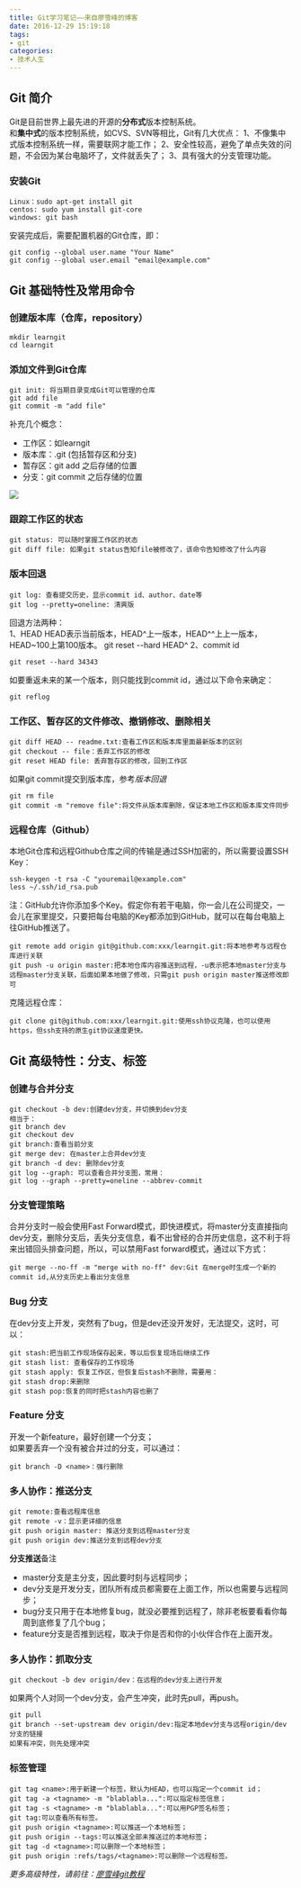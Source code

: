 ```yaml
---
title: Git学习笔记——来自廖雪峰的博客
date: 2016-12-29 15:19:18
tags:
- git
categories:
- 技术人生
---
```

## Git 简介
Git是目前世界上最先进的开源的**分布式**版本控制系统。  
和**集中式**的版本控制系统，如CVS、SVN等相比，Git有几大优点：
1、不像集中式版本控制系统一样，需要联网才能工作；
2、安全性较高，避免了单点失效的问题，不会因为某台电脑坏了，文件就丢失了；
3、具有强大的分支管理功能。
### 安装Git
	Linux：sudo apt-get install git
	centos: sudo yum install git-core
	windows: git bash
安装完成后，需要配置机器的Git仓库，即：  

	git config --global user.name "Your Name"
	git config --global user.email "email@example.com"
<!-- more -->
## Git 基础特性及常用命令
### 创建版本库（仓库，repository）
	mkdir learngit
	cd learngit
### 添加文件到Git仓库
	git init: 将当期目录变成Git可以管理的仓库
	git add file
	git commit -m "add file"
补充几个概念：
- 工作区：如learngit
- 版本库：.git (包括暂存区和分支)
- 暂存区：git add 之后存储的位置
- 分支：git commit 之后存储的位置

![](/image/git.jpg)     

### 跟踪工作区的状态
	git status: 可以随时掌握工作区的状态
	git diff file: 如果git status告知file被修改了，该命令告知修改了什么内容

### 版本回退
	git log: 查看提交历史，显示commit id、author、date等
	git log --pretty=oneline: 清爽版
回退方法两种：  
1、HEAD
HEAD表示当前版本，HEAD^上一版本，HEAD^^上上一版本，HEAD~100上第100版本。 
	git reset --hard HEAD^
2、commit id  

	git reset --hard 34343
如要重返未来的某一个版本，则只能找到commit id，通过以下命令来确定：

	git reflog
### 工作区、暂存区的文件修改、撤销修改、删除相关
	git diff HEAD -- readme.txt:查看工作区和版本库里面最新版本的区别
	git checkout -- file：丢弃工作区的修改
	git reset HEAD file: 丢弃暂存区的修改，回到工作区
如果git commit提交到版本库，参考*版本回退*

	git rm file
	git commit -m "remove file":将文件从版本库删除，保证本地工作区和版本库文件同步
### 远程仓库（Github）
本地Git仓库和远程Github仓库之间的传输是通过SSH加密的，所以需要设置SSH Key：  
	
	ssh-keygen -t rsa -C "youremail@example.com"
	less ~/.ssh/id_rsa.pub
注：GitHub允许你添加多个Key。假定你有若干电脑，你一会儿在公司提交，一会儿在家里提交，只要把每台电脑的Key都添加到GitHub，就可以在每台电脑上往GitHub推送了。  

	git remote add origin git@github.com:xxx/learngit.git:将本地参考与远程仓库进行关联
	git push -u origin master:把本地仓库内容推送到远程，-u表示把本地master分支与远程master分支关联，后面如果本地做了修改，只需git push origin master推送修改即可
克隆远程仓库：  

	git clone git@github.com:xxx/learngit.git:使用ssh协议克隆，也可以使用https，但ssh支持的原生git协议速度更快。
## Git 高级特性：分支、标签
### 创建与合并分支  
	git checkout -b dev:创建dev分支，并切换到dev分支
	相当于：
	git branch dev
	git checkout dev
	git branch:查看当前分支
	git merge dev: 在master上合并dev分支
	git branch -d dev: 删除dev分支
	git log --graph: 可以查看合并分支图，常用：
	git log --graph --pretty=oneline --abbrev-commit
### 分支管理策略
合并分支时一般会使用Fast Forward模式，即快进模式，将master分支直接指向dev分支，删除分支后，丢失分支信息，看不出曾经的合并历史信息，这不利于将来出错回头排查问题，所以，可以禁用Fast forward模式，通过以下方式：

	git merge --no-ff -m "merge with no-ff" dev:Git 在merge时生成一个新的commit id,从分支历史上看出分支信息
### Bug 分支
在dev分支上开发，突然有了bug，但是dev还没开发好，无法提交，这时，可以：

	git stash:把当前工作现场保存起来，等以后恢复现场后继续工作
	git stash list: 查看保存的工作现场
	git stash apply: 恢复工作区，但恢复后stash不删除，需要用：
	git stash drop:来删除
	git stash pop:恢复的同时把stash内容也删了
### Feature 分支
开发一个新feature，最好创建一个分支；  
如果要丢弃一个没有被合并过的分支，可以通过：

	git branch -D <name>：强行删除
### 多人协作：推送分支
	git remote:查看远程库信息
	git remote -v：显示更详细的信息
	git push origin master: 推送分支到远程master分支
	git push origin dev:推送分支到远程dev分支
**分支推送**备注  

- master分支是主分支，因此要时刻与远程同步；
- dev分支是开发分支，团队所有成员都需要在上面工作，所以也需要与远程同步；
- bug分支只用于在本地修复bug，就没必要推到远程了，除非老板要看看你每周到底修复了几个bug；
- feature分支是否推到远程，取决于你是否和你的小伙伴合作在上面开发。

### 多人协作：抓取分支
	git checkout -b dev origin/dev：在远程的dev分支上进行开发
如果两个人对同一个dev分支，会产生冲突，此时先pull，再push。

	git pull
	git branch --set-upstream dev origin/dev:指定本地dev分支与远程origin/dev分支的链接
	如果有冲突，则先处理冲突

### 标签管理
	git tag <name>:用于新建一个标签，默认为HEAD，也可以指定一个commit id；
	git tag -a <tagname> -m "blablabla...":可以指定标签信息；
	git tag -s <tagname> -m "blablabla...":可以用PGP签名标签；
	git tag:可以查看所有标签。
	git push origin <tagname>:可以推送一个本地标签；
	git push origin --tags:可以推送全部未推送过的本地标签；
	git tag -d <tagname>:可以删除一个本地标签；
	git push origin :refs/tags/<tagname>:可以删除一个远程标签。

*更多高级特性，请前往：[廖雪峰git教程](http://www.liaoxuefeng.com/wiki/0013739516305929606dd18361248578c67b8067c8c017b000)*
